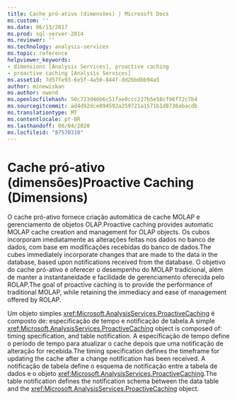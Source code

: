 ```yaml
---
title: Cache pró-ativo (dimensões) | Microsoft Docs
ms.custom: ''
ms.date: 06/13/2017
ms.prod: sql-server-2014
ms.reviewer: ''
ms.technology: analysis-services
ms.topic: reference
helpviewer_keywords:
- dimensions [Analysis Services], proactive caching
- proactive caching [Analysis Services]
ms.assetid: 7d57fe93-6e5f-4a50-844f-dd2bbdbb94a5
author: minewiskan
ms.author: owend
ms.openlocfilehash: 50c723d46b6c51fae0ccc227b5e58cf96f72c7b4
ms.sourcegitcommit: ad4d92dce894592a259721a1571b1d8736abacdb
ms.translationtype: MT
ms.contentlocale: pt-BR
ms.lasthandoff: 08/04/2020
ms.locfileid: "87570310"
---
```

# <a name="proactive-caching-dimensions"></a><span data-ttu-id="a8c5d-102">Cache pró-ativo (dimensões)</span><span class="sxs-lookup"><span data-stu-id="a8c5d-102">Proactive Caching (Dimensions)</span></span>
  <span data-ttu-id="a8c5d-103">O cache pró-ativo fornece criação automática de cache MOLAP e gerenciamento de objetos OLAP.</span><span class="sxs-lookup"><span data-stu-id="a8c5d-103">Proactive caching provides automatic MOLAP cache creation and management for OLAP objects.</span></span> <span data-ttu-id="a8c5d-104">Os cubos incorporam imediatamente as alterações feitas nos dados no banco de dados, com base em modificações recebidas do banco de dados.</span><span class="sxs-lookup"><span data-stu-id="a8c5d-104">The cubes immediately incorporate changes that are made to the data in the database, based upon notifications received from the database.</span></span> <span data-ttu-id="a8c5d-105">O objetivo do cache pró-ativo é oferecer o desempenho do MOLAP tradicional, além de manter a instantaneidade e facilidade de gerenciamento oferecida pelo ROLAP.</span><span class="sxs-lookup"><span data-stu-id="a8c5d-105">The goal of proactive caching is to provide the performance of traditional MOLAP, while retaining the immediacy and ease of management offered by ROLAP.</span></span>  
  
 <span data-ttu-id="a8c5d-106">Um objeto simples <xref:Microsoft.AnalysisServices.ProactiveCaching> é composto de: especificação de tempo e notificação de tabela.</span><span class="sxs-lookup"><span data-stu-id="a8c5d-106">A simple <xref:Microsoft.AnalysisServices.ProactiveCaching> object is composed of: timing specification, and table notification.</span></span> <span data-ttu-id="a8c5d-107">A especificação de tempo define o período de tempo para atualizar o cache depois que uma notificação de alteração for recebida.</span><span class="sxs-lookup"><span data-stu-id="a8c5d-107">The timing specification defines the timeframe for updating the cache after a change notification has been received.</span></span> <span data-ttu-id="a8c5d-108">A notificação de tabela define o esquema de notificação entre a tabela de dados e o objeto <xref:Microsoft.AnalysisServices.ProactiveCaching>.</span><span class="sxs-lookup"><span data-stu-id="a8c5d-108">The table notification defines the notification schema between the data table and the <xref:Microsoft.AnalysisServices.ProactiveCaching> object.</span></span>  
  
  
